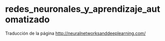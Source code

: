 # redes_neuronales_y_aprendizaje_automatizado
Traducción de la página http://neuralnetworksanddeeplearning.com/ 
